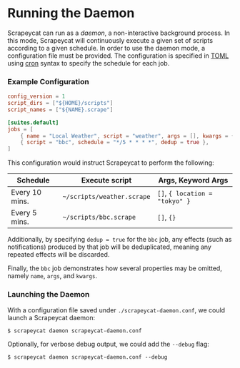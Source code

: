 # Running the Daemon

Scrapeycat can run as a *daemon*, a non-interactive background process. In this mode, Scrapeycat
will continuously execute a given set of scripts according to a given schedule. In order to use
the daemon mode, a configuration file must be provided. The configuration is specified in
[TOML](https://toml.io/en/) using [cron](https://en.wikipedia.org/wiki/Cron) syntax to specify
the schedule for each job.

### Example Configuration
```toml
config_version = 1
script_dirs = ["${HOME}/scripts"]
script_names = ["${NAME}.scrape"]

[suites.default]
jobs = [
    { name = "Local Weather", script = "weather", args = [], kwargs = { location = "tokyo" }, schedule = "*/10 * * * *", dedup = false },
    { script = "bbc", schedule = "*/5 * * * *", dedup = true },
]
```

This configuration would instruct Scrapeycat to perform the following:

| Schedule         | Execute script             | Args, Keyword Args             |
| ---------------- | -------------------------- | ------------------------------ |
| Every 10 mins.   | `~/scripts/weather.scrape` | `[]`, `{ location = "tokyo" }` |
| Every 5 mins.    | `~/scripts/bbc.scrape`     | `[]`, `{}`                     |

Additionally, by specifying `dedup = true` for the `bbc` job, any effects (such as notifications)
produced by that job will be deduplicated, meaning any repeated effects will be discarded.

Finally, the `bbc` job demonstrates how several properties may be omitted, namely `name`, `args`,
and `kwargs`.

### Launching the Daemon

With a configuration file saved under `./scrapeycat-daemon.conf`, we could launch a Scrapeycat daemon:
```
$ scrapeycat daemon scrapeycat-daemon.conf
```

Optionally, for verbose debug output, we could add the `--debug` flag:
```
$ scrapeycat daemon scrapeycat-daemon.conf --debug
```
